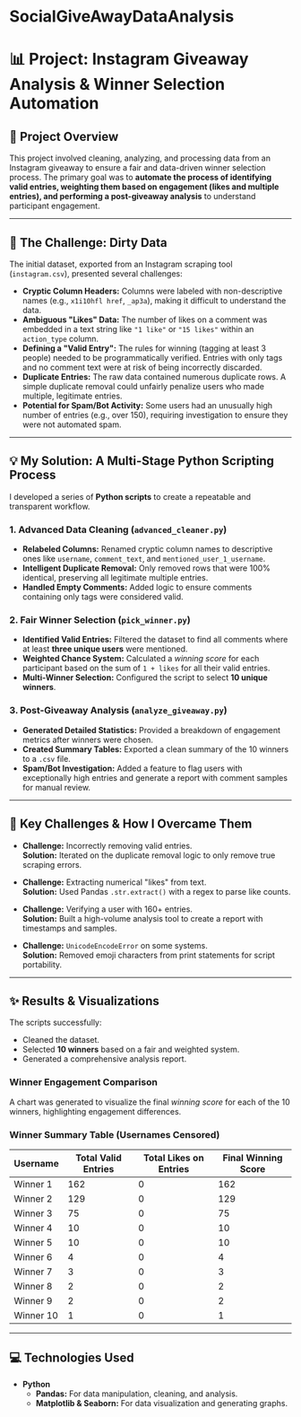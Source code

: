 # SocialGiveAwayDataAnalysis
# 📊 Project: Instagram Giveaway Analysis & Winner Selection Automation

## 🚀 Project Overview
This project involved cleaning, analyzing, and processing data from an Instagram giveaway to ensure a fair and data-driven winner selection process. The primary goal was to **automate the process of identifying valid entries, weighting them based on engagement (likes and multiple entries), and performing a post-giveaway analysis** to understand participant engagement.

---

## 🤯 The Challenge: Dirty Data
The initial dataset, exported from an Instagram scraping tool (`instagram.csv`), presented several challenges:

- **Cryptic Column Headers:** Columns were labeled with non-descriptive names (e.g., `x1i10hfl href`, `_ap3a`), making it difficult to understand the data.
- **Ambiguous "Likes" Data:** The number of likes on a comment was embedded in a text string like `"1 like"` or `"15 likes"` within an `action_type` column.
- **Defining a "Valid Entry":** The rules for winning (tagging at least 3 people) needed to be programmatically verified. Entries with only tags and no comment text were at risk of being incorrectly discarded.
- **Duplicate Entries:** The raw data contained numerous duplicate rows. A simple duplicate removal could unfairly penalize users who made multiple, legitimate entries.
- **Potential for Spam/Bot Activity:** Some users had an unusually high number of entries (e.g., over 150), requiring investigation to ensure they were not automated spam.

---

## 💡 My Solution: A Multi-Stage Python Scripting Process
I developed a series of **Python scripts** to create a repeatable and transparent workflow.

### 1. **Advanced Data Cleaning** (`advanced_cleaner.py`)
- **Relabeled Columns:** Renamed cryptic column names to descriptive ones like `username`, `comment_text`, and `mentioned_user_1_username`.
- **Intelligent Duplicate Removal:** Only removed rows that were 100% identical, preserving all legitimate multiple entries.
- **Handled Empty Comments:** Added logic to ensure comments containing only tags were considered valid.

### 2. **Fair Winner Selection** (`pick_winner.py`)
- **Identified Valid Entries:** Filtered the dataset to find all comments where at least **three unique users** were mentioned.
- **Weighted Chance System:** Calculated a *winning score* for each participant based on the sum of `1 + likes` for all their valid entries.
- **Multi-Winner Selection:** Configured the script to select **10 unique winners**.

### 3. **Post-Giveaway Analysis** (`analyze_giveaway.py`)
- **Generated Detailed Statistics:** Provided a breakdown of engagement metrics after winners were chosen.
- **Created Summary Tables:** Exported a clean summary of the 10 winners to a `.csv` file.
- **Spam/Bot Investigation:** Added a feature to flag users with exceptionally high entries and generate a report with comment samples for manual review.

---

## 💪 Key Challenges & How I Overcame Them
- **Challenge:** Incorrectly removing valid entries.  
  **Solution:** Iterated on the duplicate removal logic to only remove true scraping errors.
  
- **Challenge:** Extracting numerical "likes" from text.  
  **Solution:** Used Pandas `.str.extract()` with a regex to parse like counts.

- **Challenge:** Verifying a user with 160+ entries.  
  **Solution:** Built a high-volume analysis tool to create a report with timestamps and samples.

- **Challenge:** `UnicodeEncodeError` on some systems.  
  **Solution:** Removed emoji characters from print statements for script portability.

---

## ✨ Results & Visualizations
The scripts successfully:
- Cleaned the dataset.
- Selected **10 winners** based on a fair and weighted system.
- Generated a comprehensive analysis report.

### **Winner Engagement Comparison**
A chart was generated to visualize the final *winning score* for each of the 10 winners, highlighting engagement differences.

### **Winner Summary Table (Usernames Censored)**

| Username    | Total Valid Entries | Total Likes on Entries | Final Winning Score |
|-------------|----------------------|-------------------------|----------------------|
| Winner 1    | 162                 | 0                       | 162                 |
| Winner 2    | 129                 | 0                       | 129                 |
| Winner 3    | 75                  | 0                       | 75                  |
| Winner 4    | 10                  | 0                       | 10                  |
| Winner 5    | 10                  | 0                       | 10                  |
| Winner 6    | 4                   | 0                       | 4                   |
| Winner 7    | 3                   | 0                       | 3                   |
| Winner 8    | 2                   | 0                       | 2                   |
| Winner 9    | 2                   | 0                       | 2                   |
| Winner 10   | 1                   | 0                       | 1                   |

---

## 💻 Technologies Used
- **Python**
  - **Pandas:** For data manipulation, cleaning, and analysis.
  - **Matplotlib & Seaborn:** For data visualization and generating graphs.


